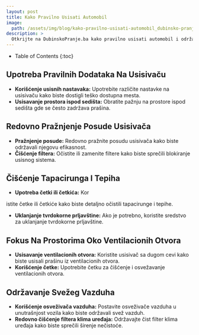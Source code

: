 ```yaml
---
layout: post
title: Kako Pravilno Usisati Automobil
image: 
  path: /assets/img/blog/kako-pravilno-usisati-automobil_dubinsko-pranje-ba.png
description: >
  Otkrijte na DubinskoPranje.ba kako pravilno usisati automobil i održavati čistoću unutrašnjosti. Saveti za efikasno usisavanje i održavanje svežeg vazduha.
---
```



- Table of Contents
{:toc}


## Upotreba Pravilnih Dodataka Na Usisivaču

- **Korišćenje usisnih nastavaka:** Upotrebite različite nastavke na usisivaču kako biste dostigli teško dostupna mesta.
- **Usisavanje prostora ispod sedišta:** Obratite pažnju na prostore ispod sedišta gde se često zadržava prašina.

## Redovno Pražnjenje Posude Usisivača

- **Pražnjenje posude:** Redovno pražnite posudu usisivača kako biste održavali njegovu efikasnost.
- **Čišćenje filtera:** Očistite ili zamenite filtere kako biste sprečili blokiranje usisnog sistema.

## Čišćenje Tapacirunga I Tepiha

- **Upotreba četki ili četkića:** Kor

istite četke ili četkiće kako biste detaljno očistili tapacirunge i tepihe.
- **Uklanjanje tvrdokorne prljavštine:** Ako je potrebno, koristite sredstvo za uklanjanje tvrdokorne prljavštine.

## Fokus Na Prostorima Oko Ventilacionih Otvora

- **Usisavanje ventilacionih otvora:** Koristite usisivač sa dugom cevi kako biste usisali prašinu iz ventilacionih otvora.
- **Korišćenje četke:** Upotrebite četku za čišćenje i osvežavanje ventilacionih otvora.

## Održavanje Svežeg Vazduha

- **Korišćenje osveživača vazduha:** Postavite osveživače vazduha u unutrašnjost vozila kako biste održavali svež vazduh.
- **Redovno čišćenje filtera klima uređaja:** Održavajte čist filter klima uređaja kako biste sprečili širenje nečistoće.